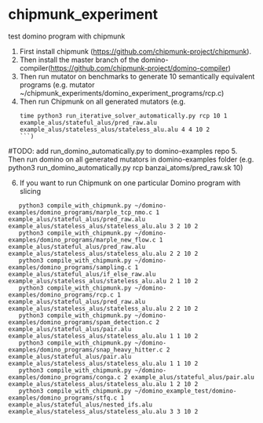 # chipmunk_experiment
test domino program with chipmunk

1. First install chipmunk (https://github.com/chipmunk-project/chipmunk).
2. Then install the master branch of the domino-compiler(https://github.com/chipmunk-project/domino-compiler)
3. Then run mutator on benchmarks to generate 10 semantically equivalent programs
   (e.g. mutator ~/chipmunk_experiments/domino_experiment_programs/rcp.c) 
4. Then run Chipmunk on all generated mutators
   (e.g. 
   ```
   time python3 run_iterative_solver_automatically.py rcp 10 1 example_alus/stateful_alus/pred_raw.alu example_alus/stateless_alus/stateless_alu.alu 4 4 10 2
   ```)

#TODO: add run_domino_automatically.py to domino-examples repo
5. Then run domino on all generated mutators in domino-examples folder
   (e.g. python3 run_domino_automatically.py rcp banzai_atoms/pred_raw.sk 10)

6. If you want to run Chipmunk on one particular Domino program with slicing
```
   python3 compile_with_chipmunk.py ~/domino-examples/domino_programs/marple_tcp_nmo.c 1 example_alus/stateful_alus/pred_raw.alu example_alus/stateless_alus/stateless_alu.alu 3 2 10 2
   python3 compile_with_chipmunk.py ~/domino-examples/domino_programs/marple_new_flow.c 1 example_alus/stateful_alus/pred_raw.alu example_alus/stateless_alus/stateless_alu.alu 2 2 10 2
   python3 compile_with_chipmunk.py ~/domino-examples/domino_programs/sampling.c 1 example_alus/stateful_alus/if_else_raw.alu example_alus/stateless_alus/stateless_alu.alu 2 1 10 2
   python3 compile_with_chipmunk.py ~/domino-examples/domino_programs/rcp.c 1 example_alus/stateful_alus/pred_raw.alu example_alus/stateless_alus/stateless_alu.alu 2 2 10 2
   python3 compile_with_chipmunk.py ~/domino-examples/domino_programs/spam_detection.c 2 example_alus/stateful_alus/pair.alu example_alus/stateless_alus/stateless_alu.alu 1 1 10 2
   python3 compile_with_chipmunk.py ~/domino-examples/domino_programs/snap_heavy_hitter.c 2 example_alus/stateful_alus/pair.alu example_alus/stateless_alus/stateless_alu.alu 1 1 10 2
   python3 compile_with_chipmunk.py ~/domino-examples/domino_programs/conga.c 2 example_alus/stateful_alus/pair.alu example_alus/stateless_alus/stateless_alu.alu 1 2 10 2
   python3 compile_with_chipmunk.py ~/domino_example_test/domino-examples/domino_programs/stfq.c 1 example_alus/stateful_alus/nested_ifs.alu example_alus/stateless_alus/stateless_alu.alu 3 3 10 2
```
